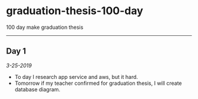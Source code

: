# graduation-thesis-100-day
100 day make graduation thesis

---

## Day 1
_3-25-2019_

* To day I research app service and aws, but it hard.
* Tomorrow if my teacher confirmed for graduation thesis, I will create database diagram.